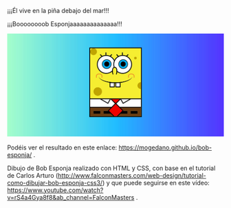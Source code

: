 ¡¡¡Él vive en la piña debajo del mar!!!

¡¡¡Boooooooob Esponjaaaaaaaaaaaaaa!!!

![image](BobEsponja.JPG "Optional Title")

Podéis ver el resultado en este enlace: https://mogedano.github.io/bob-esponja/ . 

Dibujo de Bob Esponja realizado con HTML y CSS, con base en el tutorial de Carlos Arturo (http://www.falconmasters.com/web-design/tutorial-como-dibujar-bob-esponja-css3/) y que puede seguirse en este vídeo: https://www.youtube.com/watch?v=rS4a4Gya8f8&ab_channel=FalconMasters . 

